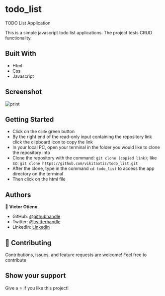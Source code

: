 # todo_list

TODO List Application

This is a simple javascript todo list applications. The project tests CRUD functionality.

## Built With

- Html
- Css
- Javascript

## Screenshot

![print](https://user-images.githubusercontent.com/42869046/129937492-3a4255ed-7d25-43b0-be60-eac388995ac6.JPG)

## Getting Started

- Click on the `Code` green button
- By the right end of the read-only input containing the repository link click the clipboard icon to copy the link
- In your local PC, open your terminal in the folder you would like to clone the repository into
- Clone the repository with the command: `git clone (copied link)`; like so: `git clone https://github.com/vikitaotiz/todo_list.git`
- After the clone, type in the command `cd todo_list` to access the app directory on the terminal
- Then click on the html file

## Authors

:bust_in_silhouette: **Victor Otieno**

- GitHub: [@githubhandle](https://github.com/vikitaotiz)
- Twitter: [@twitterhandle](https://twitter.com/victoro29641869)
- LinkedIn: [LinkedIn](https://www.linkedin.com/in/victor-otieno-22ba7773/)

## :handshake: Contributing

Contributions, issues, and feature requests are welcome!
Feel free to contribute

## Show your support

Give a ⭐️ if you like this project!
